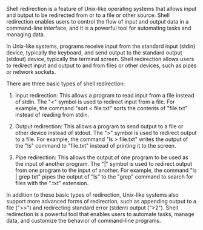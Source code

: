 Shell redirection is a feature of Unix-like operating systems that allows input and output to be redirected from or to a file or other source. Shell redirection enables users to control the flow of input and output data in a command-line interface, and it is a powerful tool for automating tasks and managing data.

In Unix-like systems, programs receive input from the standard input (stdin) device, typically the keyboard, and send output to the standard output (stdout) device, typically the terminal screen. Shell redirection allows users to redirect input and output to and from files or other devices, such as pipes or network sockets.

There are three basic types of shell redirection:

1. Input redirection: This allows a program to read input from a file instead of stdin. The "<" symbol is used to redirect input from a file. For example, the command "sort < file.txt" sorts the contents of "file.txt" instead of reading from stdin.

2. Output redirection: This allows a program to send output to a file or other device instead of stdout. The ">" symbol is used to redirect output to a file. For example, the command "ls > file.txt" writes the output of the "ls" command to "file.txt" instead of printing it to the screen.

3. Pipe redirection: This allows the output of one program to be used as the input of another program. The "|" symbol is used to redirect output from one program to the input of another. For example, the command "ls | grep txt" pipes the output of "ls" to the "grep" command to search for files with the ".txt" extension.

In addition to these basic types of redirection, Unix-like systems also support more advanced forms of redirection, such as appending output to a file (">>") and redirecting standard error (stderr) output (">2"). Shell redirection is a powerful tool that enables users to automate tasks, manage data, and customize the behavior of command-line programs.
